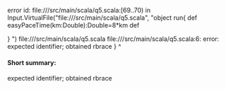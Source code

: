 error id: file://<WORKSPACE>/src/main/scala/q5.scala:[69..70) in Input.VirtualFile("file://<WORKSPACE>/src/main/scala/q5.scala", "object run{
   def easyPaceTime(km:Double):Double=8*km
   def 

    
}
")
file://<WORKSPACE>/src/main/scala/q5.scala
file://<WORKSPACE>/src/main/scala/q5.scala:6: error: expected identifier; obtained rbrace
}
^
#### Short summary: 

expected identifier; obtained rbrace